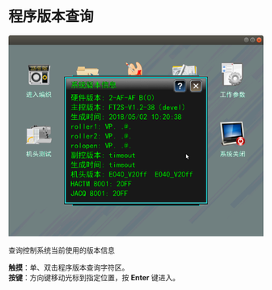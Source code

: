 # 程序版本查询

![](../.gitbook/assets/cheng-xu-ban-ben-cha-xun.png)

查询控制系统当前使用的版本信息

**触摸**：单、双击程序版本查询字符区。  
**按键**：方向键移动光标到指定位置，按 **Enter** 键进入。

